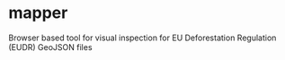 # mapper
Browser based tool for visual inspection for EU Deforestation Regulation (EUDR) GeoJSON files
